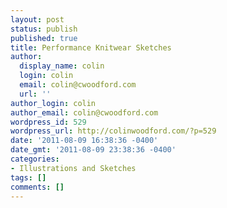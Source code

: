 ```yaml
---
layout: post
status: publish
published: true
title: Performance Knitwear Sketches
author:
  display_name: colin
  login: colin
  email: colin@cwoodford.com
  url: ''
author_login: colin
author_email: colin@cwoodford.com
wordpress_id: 529
wordpress_url: http://colinwoodford.com/?p=529
date: '2011-08-09 16:38:36 -0400'
date_gmt: '2011-08-09 23:38:36 -0400'
categories:
- Illustrations and Sketches
tags: []
comments: []
---
```

<p>&nbsp;</p>

